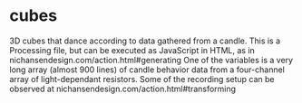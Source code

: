 # cubes
3D cubes that dance according to data gathered from a candle.
This is a Processing file, but can be executed as JavaScript in HTML, as in nichansendesign.com/action.html#generating
One of the variables is a very long array (almost 900 lines) of candle behavior data from a four-channel array of light-dependant resistors.
Some of the recording setup can be observed at nichansendesign.com/action.html#transforming
